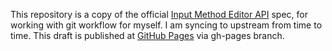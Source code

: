This repository is a copy of the official [Input Method Editor API][1] spec, for working with git workflow for myself.  I am syncing to upstream from time to time.
This draft is published at [GitHub Pages][2] via gh-pages branch.

   [1]: http://dvcs.w3.org/hg/ime-api/raw-file/default/Overview.html
   [2]: http://tkochi-work.github.io/imeapi_draft/Overview.html
